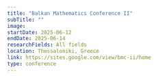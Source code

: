 ```yaml
---
title: "Balkan Mathematics Conference II"
subTitle: ""
image:
startDate: 2025-06-12
endDate: 2025-06-14
researchFields: All fields
location: Thessaloniki, Greece
link: https://sites.google.com/view/bmc-ii/home
type: conference
---
```

